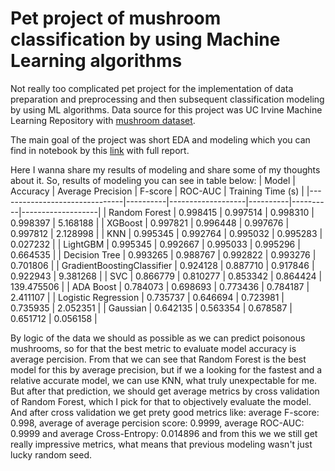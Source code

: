 # Pet project of mushroom classification by using Machine Learning algorithms

Not really too complicated pet project for the implementation of data preparation and preprocessing and then subsequent classification modeling by using ML algorithms. Data source for this project was UC Irvine Machine Learning Repository with [mushroom dataset](https://archive.ics.uci.edu/dataset/848/secondary+mushroom+dataset).

The main goal of the project was short EDA and modeling which you can find in notebook by this [link](https://github.com/elch1k/mushroom_classification/blob/main/mushrooms_classification.ipynb) with full report.

Here I wanna share my results of modeling and share some of my thoughts about it. So, results of modeling you can see in table below:
| Model                         | Accuracy | Average Precision | F-score  | ROC-AUC  | Training Time (s) |
|-------------------------------|----------|-------------------|----------|----------|-------------------|
| Random Forest                 | 0.998415 | 0.997514          | 0.998310 | 0.998397 | 5.168188          |
| XGBoost                       | 0.997821 | 0.996448          | 0.997676 | 0.997812 | 2.128998          |
| KNN                           | 0.995345 | 0.992764          | 0.995032 | 0.995283 | 0.027232          |
| LightGBM                      | 0.995345 | 0.992667          | 0.995033 | 0.995296 | 0.664535          |
| Decision Tree                 | 0.993265 | 0.988767          | 0.992822 | 0.993276 | 0.701806          |
| GradientBoostingClassifier    | 0.924128 | 0.887710          | 0.917846 | 0.922943 | 9.381268          |
| SVC                           | 0.866779 | 0.810277          | 0.853342 | 0.864424 | 139.475506        |
| ADA Boost                     | 0.784073 | 0.698693          | 0.773436 | 0.784187 | 2.411107          |
| Logistic Regression           | 0.735737 | 0.646694          | 0.723981 | 0.735935 | 2.052351          |
| Gaussian                      | 0.642135 | 0.563354          | 0.678587 | 0.651712 | 0.056158          |

By logic of the data we should as possible as we can predict poisonous mushrooms, so for that the best metric to evaluate model accuracy is average percision. From that we can see that Random Forest is the best model for this by average precision, but if we a looking for the fastest and a relative accurate model, we can use KNN, what truly unexpectable for me. But after that prediction, we should get average metrics by cross validation of Random Forest, which I pick for that to objectively evaluate the model. And after cross validation we get prety good metrics like: average F-score: 0.998, average of average percision score: 0.9999, average ROC-AUC: 0.9999 and average Cross-Entropy: 0.014896 and from this we we still get really impressive metrics, what means that previous modeling wasn't just lucky random seed.
